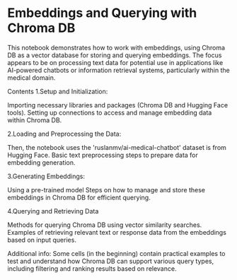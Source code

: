 # Embeddings and Querying with Chroma DB
This notebook demonstrates how to work with embeddings, using Chroma DB as a vector database for storing and querying embeddings. The focus appears to be on processing text data for potential use in applications like AI-powered chatbots or information retrieval systems, particularly within the medical domain.

Contents
1.Setup and Initialization:

Importing necessary libraries and packages (Chroma DB and Hugging Face tools).
Setting up connections to access and manage embedding data within Chroma DB.

2.Loading and Preprocessing the Data:

Then, the notebook uses the 'ruslanmv/ai-medical-chatbot' dataset is from Hugging Face.
Basic text preprocessing steps to prepare data for embedding generation.

3.Generating Embeddings:

Using a pre-trained model
Steps on how to manage and store these embeddings in Chroma DB for efficient querying.

4.Querying and Retrieving Data

Methods for querying Chroma DB using vector similarity searches.
Examples of retrieving relevant text or response data from the embeddings based on input queries.

Additional info:
Some cells (in the beginning) contain practical examples to test and understand how Chroma DB can support various query types, including filtering and ranking results based on relevance.
